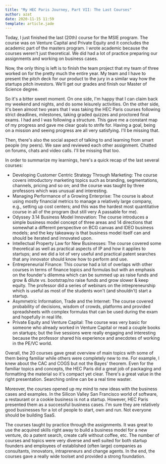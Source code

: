 ```yaml
---
title: "My HEC Paris Journey, Part VII: The Last Courses"
author: azat
date: 2020-11-15 11:59
template: article.jade
---
```



Today, I just finished the last (20th) course for the MSIE program. The course was on Venture Capital and Private Equity and it concludes the academic part of the masters program. I wrote academic because the courses weren't just theoretical. We did had a lot of practice preparing our assignments and working on business cases. 

Now, the only thing is left is to finish the team project that my team of three worked on for the pretty much the entire year. My team and I have to present the pitch deck for our product to the jury in a similar way how the startups pitch investors. We'll get our grades and finish our Master of Science degree.

<span class="more"></span>

So it's a bitter sweet moment. On one side, I'm happy that I can claim back my weekend and nights, and do some leisurely activities. On the other side, it's been almost two years that I was taking the HEC Paris courses following strict deadlines, milestones, taking graded quizzes and proctored final exams. I had and I was following a structure. This gave me a constant map of my progress and gave me clear goals to strife for. Having a goal, being on a mission and seeing progress are all very satisfying. I'll be missing that. 

Then, there's also the social aspect of talking to and learning from smart people (my peers). We saw and reviewed each other assignment. Chatted on forums, chats and video calls. I'll be missing that too.

In order to summarize my learnings, here's a quick recap of the last several courses:

* Developing Customer Centric Strategy Through Marketing: The course covers introductory marketing topics such as branding, segmentations, channels, pricing and so on; and the course was taught by three professors which was unusual and interesting.
* Managing Performance of a Growing Enterprise: The course is about using mostly financial metrics to manage a relatively large company, e.g., setting up cost centers; and this was the hardest most quantitative course in all of the program (but still very A passable for me).
* Odyssey 3.14 Business Model Innovation: The course introduces a simple business model concept of three areas and 14 directions that somewhat a different perspective on BCG canvas and IDEO business models; and the key takeaway is that business model itself can and should be iterated and innovated upon.
* Intellectual Property Law for New Businesses: The course covered some theoretical as well as practical aspects of IP and how it applies to startups; and we did a lot of very useful and practical patent searches that any innovator should know how to perform and use.
* Entrepreneurial Finance: This course had a lot of overlaps with other courses in terms of finance topics and formulas but with an emphasis on the founder's dilemma which can be summed up as raise funds and grow & dilute vs. bootstrap/no raise funds and grow slower & keep equity. The professor did a series of webinars on the intrepreneurship which is useful as most of the students won't (and shouldn't) start a startup.
* Asymmetric Information, Trade and the Internet: The course covered probability of decisions, wisdom of crowds, platforms and provided spreadsheets with complex formulas that can be used during the exam and hopefully in real life.
* Private Equity and Venture Capital: The course was very basic for someone who already worked in Venture Capital or read a couple books on startups; but the live sessions were really engaging and interesting because the professor shared his experience and anecdotes of working in the PE/VC world.


Overall, the 20 courses gave great overview of main topics with some of them being familiar while others were completely new to me. For example, I knew about the CAC and COGS but not the Bayes' theorem. Even for the familiar topics and concepts, the HEC Paris did a great job of packaging and formatting the material so it's compact yet clear. There's a great value in the right presentation. Searching online can be a real time waster. 

Moreover, the courses opened up my mind to new ideas with the business cases and examples. In the Silicon Valley San Francisco world of software, a restaurant or a cookie business is not a startup. However, HEC Paris presented them as a successful business cases. I'm sure they are relatively good businesses for a lot of people to start, own and run. Not everyone should be building SaaS. 

The courses taught by practice through the assignments. It was great to use the acquired skills right away to build a business model for a new venture, do a patent search, create café without coffee, etc. The number of courses and topics were very diverse and well suited for both startup founders and employees of established (often large) companies as consultants, innovators, intrapreneurs and change agents. In the end, the courses gave a really wide toolset and provided a strong foundation. 

